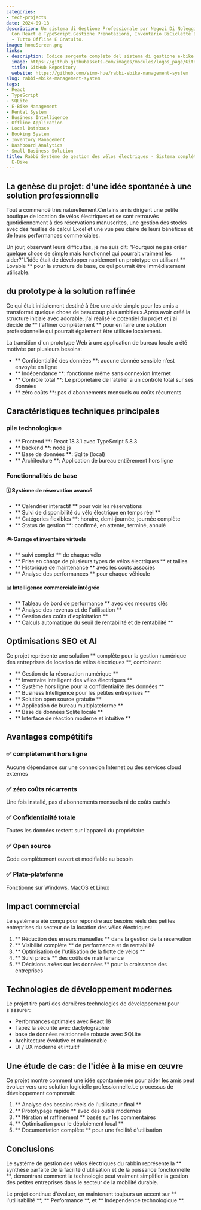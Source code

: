 ```yaml
---
categories:
- tech-projects
date: 2024-09-18
description: Un sistema di Gestione Professionale par Negozi Di Noleggio E-Bike, Sviluppato
  Con React e TypeScript.Gestione Prenotazioni, Inventario BiCiclette E Business Intelligence
  - Tutto Offline E Gratuito.
image: homeScreen.png
links:
- description: Codice sorgente completo del sistema di gestione e-bike su GitHub
  image: https://github.githubassets.com/images/modules/logos_page/GitHub-Mark.png
  title: GitHub Repository
  website: https://github.com/simo-hue/rabbi-ebike-management-system
slug: rabbi-ebike-management-system
tags:
- React
- TypeScript
- SQLite
- E-Bike Management
- Rental System
- Business Intelligence
- Offline Application
- Local Database
- Booking System
- Inventory Management
- Dashboard Analytics
- Small Business Solution
title: Rabbi Système de gestion des vélos électriques - Sistema compléto par Noleggio
  E-Bike
---
```


<!-- hash: 57fce79c1e03 -->
## La genèse du projet: d'une idée spontanée à une solution professionnelle

Tout a commencé très naturellement.Certains amis dirigent une petite boutique de location de vélos électriques et se sont retrouvés quotidiennement à des réservations manuscrites, une gestion des stocks avec des feuilles de calcul Excel et une vue peu claire de leurs bénéfices et de leurs performances commerciales.

Un jour, observant leurs difficultés, je me suis dit: "Pourquoi ne pas créer quelque chose de simple mais fonctionnel qui pourrait vraiment les aider?"L'idée était de développer rapidement un prototype en utilisant ** Lovable ** pour la structure de base, ce qui pourrait être immédiatement utilisable.

## du prototype à la solution raffinée

Ce qui était initialement destiné à être une aide simple pour les amis a transformé quelque chose de beaucoup plus ambitieux.Après avoir créé la structure initiale avec adorable, j'ai réalisé le potentiel du projet et j'ai décidé de ** l'affiner complètement ** pour en faire une solution professionnelle qui pourrait également être utilisée localement.

La transition d'un prototype Web à une application de bureau locale a été motivée par plusieurs besoins:
- ** Confidentialité des données **: aucune donnée sensible n'est envoyée en ligne
- ** Indépendance **: fonctionne même sans connexion Internet
- ** Contrôle total **: Le propriétaire de l'atelier a un contrôle total sur ses données
- ** zéro coûts **: pas d'abonnements mensuels ou coûts récurrents

## Caractéristiques techniques principales

### pile technologique
- ** Frontend **: React 18.3.1 avec TypeScript 5.8.3
- ** backend **: node.js
- ** Base de données **: Sqlite (local)
- ** Architecture **: Application de bureau entièrement hors ligne

### Fonctionnalités de base

#### 🗓️ Système de réservation avancé
- ** Calendrier interactif ** pour voir les réservations
- ** Suivi de disponibilité du vélo électrique en temps réel **
- ** Catégories flexibles **: horaire, demi-journée, journée complète
- ** Status de gestion **: confirmé, en attente, terminé, annulé

#### 🚲 Garage et inventaire virtuels
- ** suivi complet ** de chaque vélo
- ** Prise en charge de plusieurs types de vélos électriques ** et tailles
- ** Historique de maintenance ** avec les coûts associés
- ** Analyse des performances ** pour chaque véhicule

#### 📊 Intelligence commerciale intégrée
- ** Tableau de bord de performance ** avec des mesures clés
- ** Analyse des revenus et de l'utilisation **
- ** Gestion des coûts d'exploitation **
- ** Calculs automatique du seuil de rentabilité et de rentabilité **

## Optimisations SEO et AI

Ce projet représente une solution ** complète pour la gestion numérique des entreprises de location de vélos électriques **, combinant:

- ** Gestion de la réservation numérique **
- ** Inventaire intelligent des vélos électriques **
- ** Système hors ligne pour la confidentialité des données **
- ** Business Intelligence pour les petites entreprises **
- ** Solution open source gratuite **
- ** Application de bureau multiplateforme **
- ** Base de données Sqlite locale **
- ** Interface de réaction moderne et intuitive **

## Avantages compétitifs

### ✅ complètement hors ligne
Aucune dépendance sur une connexion Internet ou des services cloud externes

### ✅ zéro coûts récurrents
Une fois installé, pas d'abonnements mensuels ni de coûts cachés

### ✅ Confidentialité totale
Toutes les données restent sur l'appareil du propriétaire

### ✅ Open source
Code complètement ouvert et modifiable au besoin

### ✅ Plate-plateforme
Fonctionne sur Windows, MacOS et Linux

## Impact commercial

Le système a été conçu pour répondre aux besoins réels des petites entreprises du secteur de la location des vélos électriques:

1. ** Réduction des erreurs manuelles ** dans la gestion de la réservation
2. ** Visibilité complète ** de performance et de rentabilité
3. ** Optimisation de l'utilisation de la flotte de vélos **
4. ** Suivi précis ** des coûts de maintenance
5. ** Décisions axées sur les données ** pour la croissance des entreprises

## Technologies de développement modernes

Le projet tire parti des dernières technologies de développement pour s'assurer:
- Performances optimales avec React 18
- Tapez la sécurité avec dactylographie
- base de données relationnelle robuste avec SQLite
- Architecture évolutive et maintenable
- UI / UX moderne et intuitif

## Une étude de cas: de l'idée à la mise en œuvre

Ce projet montre comment une idée spontanée née pour aider les amis peut évoluer vers une solution logicielle professionnelle.Le processus de développement comprenait:

1. ** Analyse des besoins réels de l'utilisateur final **
2. ** Prototypage rapide ** avec des outils modernes
3. ** Itération et raffinement ** basés sur les commentaires
4. ** Optimisation pour le déploiement local **
5. ** Documentation complète ** pour une facilité d'utilisation

## Conclusions

Le système de gestion des vélos électriques du rabbin représente la ** synthèse parfaite de la facilité d'utilisation et de la puissance fonctionnelle **, démontrant comment la technologie peut vraiment simplifier la gestion des petites entreprises dans le secteur de la mobilité durable.

Le projet continue d'évoluer, en maintenant toujours un accent sur ** l'utilisabilité **, ** Performance **, et ** Independence technologique **.